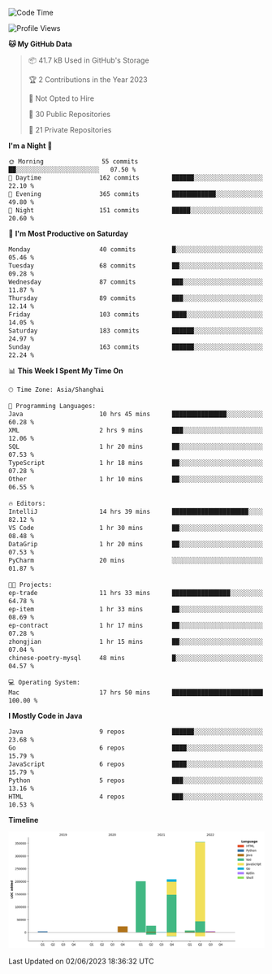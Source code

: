 <!--START_SECTION:waka-->
![Code Time](http://img.shields.io/badge/Code%20Time-1%2C846%20hrs%2033%20mins-blue)

![Profile Views](http://img.shields.io/badge/Profile%20Views-0-blue)

**🐱 My GitHub Data** 

> 📦 41.7 kB Used in GitHub's Storage 
 > 
> 🏆 2 Contributions in the Year 2023
 > 
> 🚫 Not Opted to Hire
 > 
> 📜 30 Public Repositories 
 > 
> 🔑 21 Private Repositories 
 > 
**I'm a Night 🦉** 

```text
🌞 Morning                55 commits          ██░░░░░░░░░░░░░░░░░░░░░░░   07.50 % 
🌆 Daytime                162 commits         ██████░░░░░░░░░░░░░░░░░░░   22.10 % 
🌃 Evening                365 commits         ████████████░░░░░░░░░░░░░   49.80 % 
🌙 Night                  151 commits         █████░░░░░░░░░░░░░░░░░░░░   20.60 % 
```
📅 **I'm Most Productive on Saturday** 

```text
Monday                   40 commits          █░░░░░░░░░░░░░░░░░░░░░░░░   05.46 % 
Tuesday                  68 commits          ██░░░░░░░░░░░░░░░░░░░░░░░   09.28 % 
Wednesday                87 commits          ███░░░░░░░░░░░░░░░░░░░░░░   11.87 % 
Thursday                 89 commits          ███░░░░░░░░░░░░░░░░░░░░░░   12.14 % 
Friday                   103 commits         ████░░░░░░░░░░░░░░░░░░░░░   14.05 % 
Saturday                 183 commits         ██████░░░░░░░░░░░░░░░░░░░   24.97 % 
Sunday                   163 commits         ██████░░░░░░░░░░░░░░░░░░░   22.24 % 
```


📊 **This Week I Spent My Time On** 

```text
🕑︎ Time Zone: Asia/Shanghai

💬 Programming Languages: 
Java                     10 hrs 45 mins      ███████████████░░░░░░░░░░   60.28 % 
XML                      2 hrs 9 mins        ███░░░░░░░░░░░░░░░░░░░░░░   12.06 % 
SQL                      1 hr 20 mins        ██░░░░░░░░░░░░░░░░░░░░░░░   07.53 % 
TypeScript               1 hr 18 mins        ██░░░░░░░░░░░░░░░░░░░░░░░   07.28 % 
Other                    1 hr 10 mins        ██░░░░░░░░░░░░░░░░░░░░░░░   06.55 % 

🔥 Editors: 
IntelliJ                 14 hrs 39 mins      █████████████████████░░░░   82.12 % 
VS Code                  1 hr 30 mins        ██░░░░░░░░░░░░░░░░░░░░░░░   08.48 % 
DataGrip                 1 hr 20 mins        ██░░░░░░░░░░░░░░░░░░░░░░░   07.53 % 
PyCharm                  20 mins             ░░░░░░░░░░░░░░░░░░░░░░░░░   01.87 % 

🐱‍💻 Projects: 
ep-trade                 11 hrs 33 mins      ████████████████░░░░░░░░░   64.78 % 
ep-item                  1 hr 33 mins        ██░░░░░░░░░░░░░░░░░░░░░░░   08.69 % 
ep-contract              1 hr 17 mins        ██░░░░░░░░░░░░░░░░░░░░░░░   07.28 % 
zhongjian                1 hr 15 mins        ██░░░░░░░░░░░░░░░░░░░░░░░   07.04 % 
chinese-poetry-mysql     48 mins             █░░░░░░░░░░░░░░░░░░░░░░░░   04.57 % 

💻 Operating System: 
Mac                      17 hrs 50 mins      █████████████████████████   100.00 % 
```

**I Mostly Code in Java** 

```text
Java                     9 repos             ██████░░░░░░░░░░░░░░░░░░░   23.68 % 
Go                       6 repos             ████░░░░░░░░░░░░░░░░░░░░░   15.79 % 
JavaScript               6 repos             ████░░░░░░░░░░░░░░░░░░░░░   15.79 % 
Python                   5 repos             ███░░░░░░░░░░░░░░░░░░░░░░   13.16 % 
HTML                     4 repos             ███░░░░░░░░░░░░░░░░░░░░░░   10.53 % 
```



**Timeline**

![Lines of Code chart](https://raw.githubusercontent.com/youtiaoguagua/youtiaoguagua/master/assets/bar_graph.png)


 Last Updated on 02/06/2023 18:36:32 UTC
<!--END_SECTION:waka-->